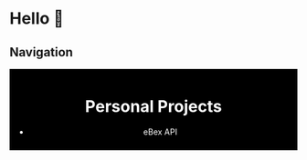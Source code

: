 # Hello 👋

## Navigation

<div style="background-color: #000; padding: 10px; color: #fff; text-align: center;">
  <h1>Personal Projects</h1>
  <ul>
    <span>
    <li>eBex API</li>
    </span>
  </ul>
</div>
